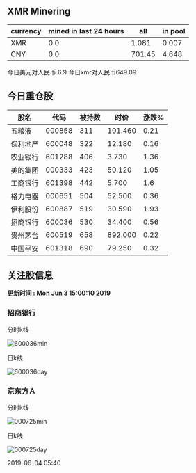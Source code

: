 ## XMR Minering

|currency|mined in last 24 hours|all|in pool|
|---|---|---|---|
|XMR|0.0|1.081|0.007|
|CNY|0.0|701.45|4.648|

今日美元对人民币 6.9	今日xmr对人民币649.09


## 今日重仓股 

|股名|代码|被持数|时价|涨跌%|
|---|---|---|---|---|
|五粮液|000858|311|101.460|0.21|
|保利地产|600048|322|12.180|0.16|
|农业银行|601288|406|3.730|1.36|
|美的集团|000333|423|50.120|1.05|
|工商银行|601398|442|5.700|1.6|
|格力电器|000651|504|52.500|0.36|
|伊利股份|600887|519|30.590|1.93|
|招商银行|600036|530|34.400|0.56|
|贵州茅台|600519|658|892.000|0.22|
|中国平安|601318|690|79.250|0.32|

## 关注股信息
**更新时间 : Mon Jun  3 15:00:10 2019**
### 招商银行 
分时k线

![600036min](http://image.sinajs.cn/newchart/min/n/sh600036.gif)

日k线

![600036day](http://image.sinajs.cn/newchart/daily/n/sh600036.gif)

### 京东方Ａ 
分时k线

![000725min](http://image.sinajs.cn/newchart/min/n/sz000725.gif)

日k线

![000725day](http://image.sinajs.cn/newchart/daily/n/sz000725.gif)

2019-06-04 05:40
